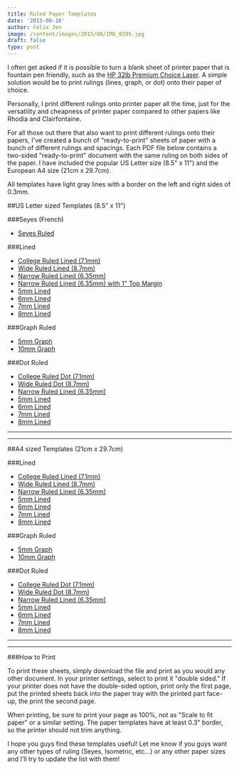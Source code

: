 ```yaml
---
title: Ruled Paper Templates
date: '2015-08-16'
author: Felix Jen
image: /content/images/2015/08/IMG_0205.jpg
draft: false
type: post
---
```

I often get asked if it is possible to turn a blank sheet of printer paper that is fountain pen friendly, such as the [HP 32lb Premium Choice Laser](/best-papers-for-fountain-pens/). A simple solution would be to print rulings (lines, graph, or dot) onto their paper of choice.

Personally, I print different rulings onto printer paper all the time, just for the versatility and cheapness of printer paper compared to other papers like Rhodia and Clairfontaine.

For all those out there that also want to print different rulings onto their papers, I've created a bunch of "ready-to-print" sheets of paper with a bunch of different rulings and spacings. Each PDF file below contains a two-sided "ready-to-print" document with the same ruling on both sides of the paper. I have included the popular US Letter size (8.5" x 11") and the European A4 size (21cm x 29.7cm). 

All templates have light gray lines with a border on the left and right sides of 0.3mm.

##US Letter sized Templates (8.5" x 11")

###Seyes (French)
* [Seyes Ruled](/content/files/paper-templates/US%20Letter%20Seyes%20Ruled.pdf)

###Lined

* [College Ruled Lined (7.1mm)](/content/files/paper-templates/US%20Lined%20College.pdf)
* [Wide Ruled Lined (8.7mm)](/content/files/paper-templates/US%20Letter%20Wide.pdf)
* [Narrow Ruled Lined (6.35mm)](/content/files/paper-templates/US%20Letter%20Narrow.pdf)
* [Narrow Ruled Lined (6.35mm) with 1" Top Margin](/content/files/paper-templates/US%20Letter%20Narrow%20(Margin).pdf)
* [5mm Lined](/content/files/paper-templates/US%20Letter%20Lined%205mm.pdf)
* [6mm Lined](/content/files/paper-templates/US%20Letter%20Lined%206mm.pdf)
* [7mm Lined](/content/files/paper-templates/US%20Letter%20Lined%207mm.pdf)
* [8mm Lined](/content/files/paper-templates/US%20Letter%20Lined%208mm.pdf)

###Graph Ruled

* [5mm Graph](/content/files/paper-templates/US%20Letter%20Graph%205mm.pdf)
* [10mm Graph](/content/files/paper-templates/US%20Letter%20Graph%2010mm.pdf)

###Dot Ruled

* [College Ruled Dot (7.1mm)](/content/files/paper-templates/US%20Letter%20Dot%20College.pdf)
* [Wide Ruled Dot (8.7mm)](/content/files/paper-templates/US%20Letter%20Dot%20Wide.pdf)
* [Narrow Ruled Lined (6.35mm)](/content/files/paper-templates/US%20Letter%20Dot%20Narrow.pdf)
* [5mm Lined](/content/files/paper-templates/US%20Letter%20Dot%205mm.pdf)
* [6mm Lined](/content/files/paper-templates/US%20Letter%20Dot%206mm.pdf)
* [7mm Lined](/content/files/paper-templates/US%20Letter%20Dot%207mm.pdf)
* [8mm Lined](/content/files/paper-templates/US%20Letter%20Dot%208mm.pdf)

---

---

##A4 sized Templates (21cm x 29.7cm)

###Lined

* [College Ruled Lined (7.1mm)](/content/files/paper-templates/A4%20Lined%20College.pdf)
* [Wide Ruled Lined (8.7mm)](/content/files/paper-templates/A4%20Lined%20Wide.pdf)
* [Narrow Ruled Lined (6.35mm)](/content/files/paper-templates/A4%20Lined%20Narrow.pdf)
* [5mm Lined](/content/files/paper-templates/A4%20Lined%205mm.pdf)
* [6mm Lined](/content/files/paper-templates/A4%20Lined%206mm.pdf)
* [7mm Lined](/content/files/paper-templates/A4%20Lined%207mm.pdf)
* [8mm Lined](/content/files/paper-templates/A4%20Lined%208mm.pdf)

###Graph Ruled

* [5mm Graph](/content/files/paper-templates/A4%20Graph%205mm.pdf)
* [10mm Graph](/content/files/paper-templates/A4%20Graph%2010mm.pdf)

###Dot Ruled

* [College Ruled Dot (7.1mm)](/content/files/paper-templates/A4%20Dot%20College.pdf)
* [Wide Ruled Dot (8.7mm)](/content/files/paper-templates/A4%20Dot%20Wide.pdf)
* [Narrow Ruled Lined (6.35mm)](/content/files/paper-templates/A4%20Dot%20Narrow.pdf)
* [5mm Lined](/content/files/paper-templates/A4%20Dot%205mm.pdf)
* [6mm Lined](/content/files/paper-templates/A4%20Dot%206mm.pdf)
* [7mm Lined](/content/files/paper-templates/A4%20Dot%207mm.pdf)
* [8mm Lined](/content/files/paper-templates/A4%20Dot%208mm.pdf)

---

---

###How to Print

To print these sheets, simply download the file and print as you would any other document. In your printer settings, select to print it "double sided." If your printer does not have the double-sided option, print only the first page, put the printed sheets back into the paper tray with the printed part face-up, the print the second page. 

When printing, be sure to print your page as 100%, not as "Scale to fit paper" or a similar setting. The paper templates have at least 0.3" border, so the printer should not trim anything. 

I hope you guys find these templates useful! Let me know if you guys want any other types of ruling (Seyes, Isometric, etc...) or any other paper sizes and I'll try to update the list with them!

